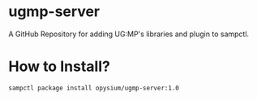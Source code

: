 # ugmp-server
A GitHub Repository for adding UG:MP's libraries and plugin to sampctl.

# How to Install?
```pawn
sampctl package install opysium/ugmp-server:1.0
```
